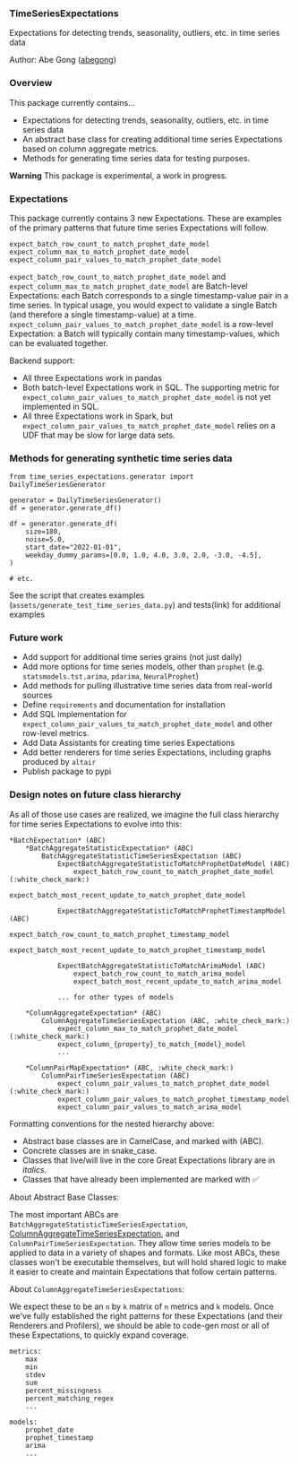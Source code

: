 ### TimeSeriesExpectations

Expectations for detecting trends, seasonality, outliers, etc. in time series data

Author: Abe Gong ([abegong](https://github.com/abegong))

### Overview

This package currently contains...

- Expectations for detecting trends, seasonality, outliers, etc. in time series data
- An abstract base class for creating additional time series Expectations based on column aggregate metrics.
- Methods for generating time series data for testing purposes.

**Warning**
This package is experimental, a work in progress.

### Expectations

This package currently contains 3 new Expectations. These are examples of the primary patterns that future time series Expectations will follow.

    expect_batch_row_count_to_match_prophet_date_model
    expect_column_max_to_match_prophet_date_model
    expect_column_pair_values_to_match_prophet_date_model

`expect_batch_row_count_to_match_prophet_date_model` and `expect_column_max_to_match_prophet_date_model` are Batch-level Expectations: each Batch corresponds to a single timestamp-value pair in a time series. In typical usage, you would expect to validate a single Batch (and therefore a single timestamp-value) at a time. `expect_column_pair_values_to_match_prophet_date_model` is a row-level Expectation: a Batch will typically contain many timestamp-values, which can be evaluated together.

Backend support:

- All three Expectations work in pandas
- Both batch-level Expectations work in SQL. The supporting metric for `expect_column_pair_values_to_match_prophet_date_model` is not yet implemented in SQL.
- All three Expectations work in Spark, but `expect_column_pair_values_to_match_prophet_date_model` relies on a UDF that may be slow for large data sets.

### Methods for generating synthetic time series data

```
from time_series_expectations.generator import DailyTimeSeriesGenerator

generator = DailyTimeSeriesGenerator()
df = generator.generate_df()

df = generator.generate_df(
    size=180,
    noise=5.0,
    start_date="2022-01-01",
    weekday_dummy_params=[0.0, 1.0, 4.0, 3.0, 2.0, -3.0, -4.5],
)

# etc.
```

See the script that creates examples (`assets/generate_test_time_series_data.py`) and tests(link) for additional examples

### Future work

- Add support for additional time series grains (not just daily)
- Add more options for time series models, other than `prophet` (e.g. `statsmodels.tst.arima`, `pdarima`, `NeuralProphet`)
- Add methods for pulling illustrative time series data from real-world sources
- Define `requirements` and documentation for installation
- Add SQL implementation for `expect_column_pair_values_to_match_prophet_date_model` and other row-level metrics.
- Add Data Assistants for creating time series Expectations
- Add better renderers for time series Expectations, including graphs produced by `altair`
- Publish package to pypi

### Design notes on future class hierarchy

As all of those use cases are realized, we imagine the full class hierarchy for time series Expectations to evolve into this:

    *BatchExpectation* (ABC)
        *BatchAggregateStatisticExpectation* (ABC)
            BatchAggregateStatisticTimeSeriesExpectation (ABC)
                ExpectBatchAggregateStatisticToMatchProphetDateModel (ABC)
                    expect_batch_row_count_to_match_prophet_date_model (:white_check_mark:)
                    expect_batch_most_recent_update_to_match_prophet_date_model

                ExpectBatchAggregateStatisticToMatchProphetTimestampModel (ABC)
                    expect_batch_row_count_to_match_prophet_timestamp_model
                    expect_batch_most_recent_update_to_match_prophet_timestamp_model

                ExpectBatchAggregateStatisticToMatchArimaModel (ABC)
                    expect_batch_row_count_to_match_arima_model
                    expect_batch_most_recent_update_to_match_arima_model

                ... for other types of models

        *ColumnAggregateExpectation* (ABC)
            ColumnAggregateTimeSeriesExpectation (ABC, :white_check_mark:)
                expect_column_max_to_match_prophet_date_model (:white_check_mark:)
                expect_column_{property}_to_match_{model}_model
                ...

        *ColumnPairMapExpectation* (ABC, :white_check_mark:)
            ColumnPairTimeSeriesExpectation (ABC)
                expect_column_pair_values_to_match_prophet_date_model (:white_check_mark:)
                expect_column_pair_values_to_match_prophet_timestamp_model
                expect_column_pair_values_to_match_arima_model

Formatting conventions for the nested hierarchy above:

- Abstract base classes are in CamelCase, and marked with (ABC).
- Concrete classes are in snake_case.
- Classes that live/will live in the core Great Expectations library are in _italics_.
- Classes that have already been implemented are marked with :white_check_mark:

About Abstract Base Classes:

The most important ABCs are `BatchAggregateStatisticTimeSeriesExpectation`, [ColumnAggregateTimeSeriesExpectation](link), and `ColumnPairTimeSeriesExpectation`. They allow time series models to be applied to data in a variety of shapes and formats. Like most ABCs, these classes won't be executable themselves, but will hold shared logic to make it easier to create and maintain Expectations that follow certain patterns.

About `ColumnAggregateTimeSeriesExpectations`:

We expect these to be an `n` by `k` matrix of `n` metrics and `k` models. Once we've fully established the right patterns for these Expectations (and their Renderers and Profilers), we should be able to code-gen most or all of these Expectations, to quickly expand coverage.

    metrics:
        max
        min
        stdev
        sum
        percent_missingness
        percent_matching_regex
        ...

    models:
        prophet_date
        prophet_timestamp
        arima
        ...
